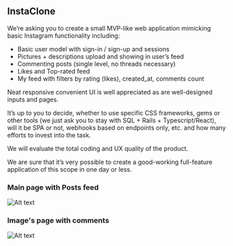 ## InstaClone

We’re asking you to create a small MVP-like web application mimicking
basic Instagram functionality including:

- Basic user model with sign-in / sign-up and sessions
- Pictures + descriptions upload and showing in user’s feed
- Commenting posts (single level, no threads necessary)
- Likes and Top-rated feed
- My feed with filters by rating (likes), created_at, comments count

Neat responsive convenient UI is well appreciated as are well-designed
inputs and pages.

It’s up to you to decide, whether to use specific CSS frameworks, gems or
other tools (we just ask you to stay with SQL + Rails + Typescript/React),
will it be SPA or not, webhooks based on endpoints only, etc.
and how many efforts to invest into the task.

We will evaluate the total coding and UX quality of the product.

We are sure that it’s very possible to create a good-working full-feature
application of this scope in one day or less.

### Main page with Posts feed

![Alt text](https://monosnap.com/image/fwpYssVOUtRx0HIy6H4HED2EYJL8rl)

### Image's page with comments

![Alt text](https://monosnap.com/image/oWVhaxskTcyzwLGpuvC10NloFcGqAt)

